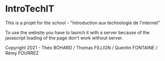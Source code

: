 # IntroTechIT
This is a projet for the school - "Introduction aux technologie de l'internet"


To use the website you have to launch it with a server because of the javascript loading of the page don't work without server.

Copyright 2021 - Théo BOHARD / Thomas FILLION / Quentin FONTAINE /  Rémy FOURREZ 
